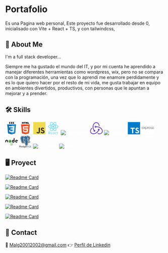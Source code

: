 # Portafolio

Es una Pagina web personal, Este proyecto fue desarrollado desde 0, inicialisado con Vite + React + TS, y con tailwindcss,

## 🚀 About Me

I'm a full stack developer...

Siempre me ha gustado el mundo del IT, y por mi cuenta he aprendido a manejar diferentes herramientas como wordpress, wix, pero no se compara con la programación, una vez que lo aprendí me enamore perdidamente y es lo que quiero hacer por el resto de mi vida, me gusta trabajar en equipo en ambientes divertidos, productivos, con personas que le apuntan a mejorar y a prender.

## 🛠 Skills

<p align="left" style="color:white">
  <img src="https://raw.githubusercontent.com/devicons/devicon/master/icons/css3/css3-original-wordmark.svg" alt="css3" width="40" height="40"/>

  <img src="https://raw.githubusercontent.com/devicons/devicon/master/icons/html5/html5-original-wordmark.svg" alt="html5" width="40" height="40"/>
  
  <img src="https://raw.githubusercontent.com/devicons/devicon/master/icons/javascript/javascript-original.svg" alt="javascript" width="40" height="40"/>
    
  <img src="https://raw.githubusercontent.com/devicons/devicon/master/icons/react/react-original-wordmark.svg" alt="react" width="40" height="40"/>

  <img src="https://toppng.com/uploads/preview/react-native-svg-transformer-allows-you-import-svg-aperture-science-innovators-logo-11562851994zqcpwozsvy.png" alt="reactnative" width="40" height="40"/>

  <img src="https://raw.githubusercontent.com/devicons/devicon/master/icons/redux/redux-original.svg" alt="redux" width="40" height="40"/>
    
  <img src="https://upload.wikimedia.org/wikipedia/commons/thumb/d/d5/Tailwind_CSS_Logo.svg/480px-Tailwind_CSS_Logo.svg.png" alt="Tailwind" width="40" height="40"/>

  <img src="https://raw.githubusercontent.com/devicons/devicon/master/icons/typescript/typescript-original.svg" alt="typescript" width="40" height="40"/>

  <img src="https://raw.githubusercontent.com/devicons/devicon/master/icons/express/express-original-wordmark.svg" alt="express" width="40" height="40"/>

  <img src="https://raw.githubusercontent.com/devicons/devicon/master/icons/nodejs/nodejs-original-wordmark.svg" alt="nodejs" width="40" height="40"/>

  <img src="https://raw.githubusercontent.com/devicons/devicon/master/icons/postgresql/postgresql-original-wordmark.svg" alt="postgresql" width="40" height="40"/>
    
  <img src="https://www.svgrepo.com/show/354333/sequelize.svg" alt="sequelize" width="40" height="40"/>
  
  <img src="https://upload.wikimedia.org/wikipedia/commons/thumb/f/fa/Microsoft_Azure.svg/800px-Microsoft_Azure.svg.png" alt="sequelize" width="40" height="40"/>
</p>

## 🖥 Proyect

[![Readme Card](https://github-readme-stats.vercel.app/api/pin/?username=faramir07&repo=PI-Dogs-main)](https://github.com/faramir07/PI-Dogs-main)

[![Readme Card](https://github-readme-stats.vercel.app/api/pin/?username=nachoaar&repo=qatarbets-frontend)](https://github.com/nachoaar/qatarbets-frontend)

[![Readme Card](https://github-readme-stats.vercel.app/api/pin/?username=nachoaar&repo=qatarbets-backend)](https://github.com/nachoaar/qatarbets-backend)

[![Readme Card](https://github-readme-stats.vercel.app/api/pin/?username=nachoaar&repo=qatarbets-reactnative)](https://github.com/nachoaar/qatarbets-reactnative)

[![Readme Card](https://github-readme-stats.vercel.app/api/pin/?username=faramir07&repo=portfolio)](https://github.com/faramir07/portfolio)

## 🎯 Contact

📧 Malg20012002@gmail.com
👉 <a  href="https://www.linkedin.com/in/miguel-linares-gamez/">Perfil de Linkedin</a>
